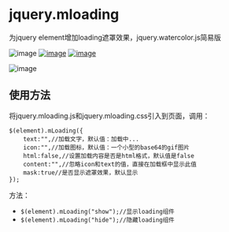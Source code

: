 # jquery.mloading
为jquery element增加loading遮罩效果，jquery.watercolor.js简易版

![image](https://img.shields.io/npm/l/jquery.mloading.js.svg)
[![image](https://img.shields.io/npm/v/jquery.mloading.js.svg)](https://www.npmjs.com/package/jquery.mloading.js)
[![image](https://img.shields.io/npm/dt/jquery.mloading.js.svg)](https://www.npmjs.com/package/jquery.mloading.js)

![image](https://segmentfault.com/img/bVyRN0)

使用方法
------
将jquery.mloading.js和jquery.mloading.css引入到页面，调用：
```
$(element).mLoading({
    text:"",//加载文字，默认值：加载中...
    icon:"",//加载图标，默认值：一个小型的base64的gif图片
    html:false,//设置加载内容是否是html格式，默认值是false
    content:"",//忽略icon和text的值，直接在加载框中显示此值
    mask:true//是否显示遮罩效果，默认显示
});
```

方法：
- ```$(element).mLoading("show");//显示loading组件 ```
- ```$(element).mLoading("hide");//隐藏loading组件 ```
